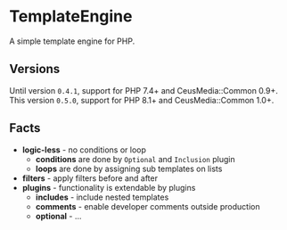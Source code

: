 # TemplateEngine

A simple template engine for PHP.

## Versions

Until version <code>0.4.1</code>, support for PHP 7.4+ and CeusMedia::Common 0.9+.  
This version <code>0.5.0</code>, support for PHP 8.1+ and CeusMedia::Common 1.0+.  

## Facts
- **logic-less** - no conditions or loop
  - **conditions** are done by <code>Optional</code> and <code>Inclusion</code> plugin
  - **loops** are done by assigning sub templates on lists
- **filters** - apply filters before and after
- **plugins** - functionality is extendable by plugins
  - **includes** - include nested templates
  - **comments** - enable developer comments outside production 
  - **optional** - ...
  
